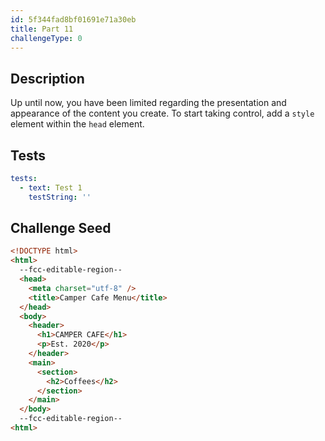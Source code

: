```yaml
---
id: 5f344fad8bf01691e71a30eb
title: Part 11
challengeType: 0
---
```


## Description

<section id='description'>

Up until now, you have been limited regarding the presentation and appearance of the content you create. To start taking control, add a `style` element within the `head` element.

</section>

## Tests

<section id='tests'>

```yml
tests:
  - text: Test 1
    testString: ''

```

</section>

## Challenge Seed

<section id='challengeSeed'>

<div id='html-seed'>

```html
<!DOCTYPE html>
<html>
  --fcc-editable-region--
  <head>
    <meta charset="utf-8" />
    <title>Camper Cafe Menu</title>
  </head>
  <body>
    <header>
      <h1>CAMPER CAFE</h1>
      <p>Est. 2020</p>
    </header>
    <main>
      <section>
        <h2>Coffees</h2>
      </section>
    </main>
  </body>
  --fcc-editable-region--
<html>
```

</div>

</section>
